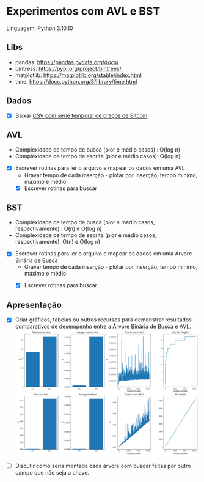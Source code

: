 # Experimentos com AVL e BST

Linguagem: Python 3.10.10

## Libs
- pandas: https://pandas.pydata.org/docs/
- bintress: https://pypi.org/project/bintrees/
- matplotlib: https://matplotlib.org/stable/index.html
- time: https://docs.python.org/3/library/time.html

## Dados
- [x] Baixar [CSV com série temporal de preços de Bitcoin](https://www.kaggle.com/datasets/aakashverma8900/bitcoin-price-usd)

## AVL
- Complexidade de tempo de busca (pior e médio casos) : O(log n)
- Complexidade de tempo de escrita (pior e médio casos): O(log n)

- [x] Escrever rotinas para ler o arquivo e mapear os dados em uma AVL
  - Gravar tempo de cada inserção - plotar por inserção, tempo mínimo, máximo e médio
  - [x] Escrever rotinas para buscar

## BST
- Complexidade de tempo de busca (pior e médio casos, respectivamente) : O(n) e O(log n)
- Complexidade de tempo de escrita (pior e médio casos, respectivamente): O(n) e O(log n)

- [x] Escrever rotinas para ler o arquivo e mapear os dados em uma Árvore Binária de Busca
  - Gravar tempo de cada inserção - plotar por inserção, tempo mínimo, máximo e médio
  - [x] Escrever rotinas para buscar


## Apresentação
- [x] Criar gráficos, tabelas ou outros recursos para demonstrar resultados comparativos de desempenho entre a Árvore Binária de Busca e AVL.
![Comparação das estruturas](comparação.png)

- [ ] Discutir como seria montada cada árvore com buscar feitas por outro campo que não seja a chave.
 
